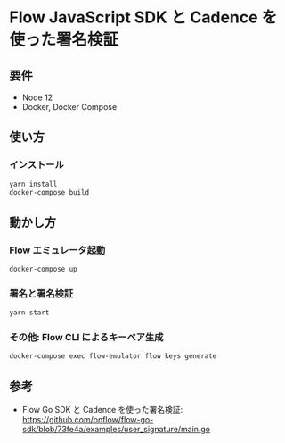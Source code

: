 # Flow JavaScript SDK と Cadence を使った署名検証

## 要件
- Node 12
- Docker, Docker Compose

## 使い方
### インストール
```sh
yarn install
docker-compose build
```

## 動かし方

### Flow エミュレータ起動
```sh
docker-compose up
```

### 署名と署名検証
```sh
yarn start
```

### その他: Flow CLI によるキーペア生成
```sh
docker-compose exec flow-emulator flow keys generate
```

## 参考
- Flow Go SDK と Cadence を使った署名検証: https://github.com/onflow/flow-go-sdk/blob/73fe4a/examples/user_signature/main.go
